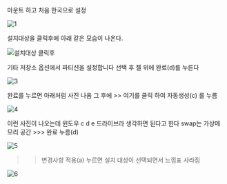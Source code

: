 
마운트 하고 처음 한국으로 설정

![1](https://github.com/fxzz/CentOS/assets/3148006/64d02db9-27c3-48e8-8b9c-b0eeb2fbd3fd)


설치대상을 클릭후에 아래 같은 모습이 나온다.

![설치대상 클릭후](https://github.com/fxzz/CentOS/assets/3148006/29eb9a1d-7077-43bf-9ed6-84e7162eb430)


기타 저장소 옵션에서 파티션을 설정합니다 선택 후 젤 위에 완료(d)를 누른다


![3](https://github.com/fxzz/CentOS/assets/3148006/ecc33895-a5b2-4899-80a8-48258e5dd1b9)


완료를 누르면 아래처럼 사진 나옴 그 후에 >> 여기를 클릭 하여 자동생성(c) 를 누름


![4](https://github.com/fxzz/CentOS/assets/3148006/7633ffa4-dd29-4fa7-8cf3-23bd31f93641)


이런 사진이 나오는데 윈도우 c d e 드라이브라 생각하면 된다고 한다 swap는 가상메모리 공간 >>> 완료 누름(d) 

![5](https://github.com/fxzz/CentOS/assets/3148006/563b0807-b871-49eb-aea3-72be503a4a7b)



>> 변경사항 적용(a) 누르면 설치 대상이 선택되면서 느낌표 사라짐


![6](https://github.com/fxzz/CentOS/assets/3148006/2c3dde3e-9060-4ed6-936d-b522a5612353)
